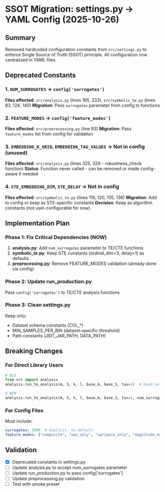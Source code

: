 # SSOT Migration: settings.py → YAML Config (2025-10-26)

## Summary
Removed hardcoded configuration constants from `src/settings.py` to enforce Single Source of Truth (SSOT) principle. All configuration now centralized in YAML files.

## Deprecated Constants

### 1. `NUM_SURROGATES` → `config['surrogates']`
**Files affected**: `src/analysis.py` (lines 165, 233), `src/symbolic_te.py` (lines 83, 124, 140)
**Migration**: Pass `surrogates` parameter from config to functions

### 2. `FEATURE_MODES` → `config['feature_modes']`
**Files affected**: `src/preprocessing.py` (line 93)
**Migration**: Pass `feature_modes` list from config for validation

### 3. `EMBEDDING_K_GRID`, `EMBEDDING_TAU_VALUES` → Not in config (unused)
**Files affected**: `src/analysis.py` (lines 325, 329 - robustness_check function)
**Status**: Function never called - can be removed or made config-aware if needed

### 4. `STE_EMBEDDING_DIM`, `STE_DELAY` → Not in config
**Files affected**: `src/symbolic_te.py` (lines 119, 120, 135, 136)
**Migration**: Add to config or keep as STE-specific constants
**Decision**: Keep as algorithm constants (not user-configurable for now)

## Implementation Plan

### Phase 1: Fix Critical Dependencies (NOW)
1. **analysis.py**: Add `num_surrogates` parameter to TE/CTE functions
2. **symbolic_te.py**: Keep STE constants (ordinal_dim=3, delay=1) as defaults
3. **preprocessing.py**: Remove FEATURE_MODES validation (already done via config)

### Phase 2: Update run_production.py
Pass `config['surrogates']` to TE/CTE analysis functions

### Phase 3: Clean settings.py
Keep only:
- Dataset schema constants (COL_*)
- MIN_SAMPLES_PER_BIN (dataset-specific threshold)
- Path constants (JIDT_JAR_PATH, DATA_PATH)

## Breaking Changes

### For Direct Library Users
```python
# OLD
from src import analysis
analysis.run_te_analysis(A, S, k, l, base_A, base_S, tau=1)  # Used settings.NUM_SURROGATES

# NEW
analysis.run_te_analysis(A, S, k, l, base_A, base_S, tau=1, num_surrogates=1000)
```

### For Config Files
Must include:
```yaml
surrogates: 1000  # Explicit, no default
feature_modes: ["composite", "sma_only", "variance_only", "magnitude_only"]
```

## Validation
- [x] Deprecated constants in settings.py
- [ ] Update analysis.py to accept num_surrogates parameter
- [ ] Update run_production.py to pass config['surrogates']
- [ ] Update preprocessing.py validation
- [ ] Test with smoke preset
